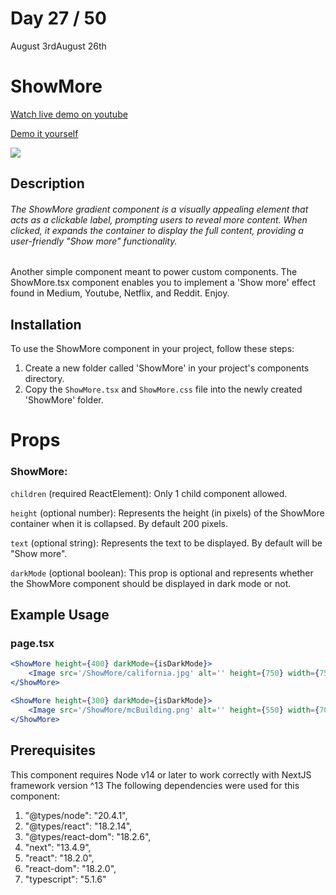 # Day 27 / 50

August 3rdAugust 26th

# ShowMore
<a href="https://youtu.be/UK7svbfuLI0" target="_blank">Watch live demo on youtube</a>

<a href="https:/ / 50daysofcomponents.netlify.app/ShowMore" target="_blank">Demo it yourself</a>

<a href="https:/ / 50daysofcomponents.netlify.app/ShowMore" target="_blank"><img src="https://cdn.discordapp.com/attachments/715319623637270638/1136780128052060320/image.png"/></a>  

## Description 

###### The ShowMore gradient component is a visually appealing element that acts as a clickable label, prompting users to reveal more content. When clicked, it expands the container to display the full content, providing a user-friendly "Show more" functionality.

Another simple component meant to power custom components. The ShowMore.tsx component enables you to implement a 'Show more' effect found in Medium, Youtube, Netflix, and Reddit. Enjoy.

## Installation 

To use the ShowMore component in your project, follow these steps:

1. Create a new folder called 'ShowMore' in your project's components directory.
2. Copy the `ShowMore.tsx` and `ShowMore.css` file into the newly created 'ShowMore' folder.

# Props 
### ShowMore:
`children` (required ReactElement): Only 1 child component allowed.

`height` (optional number): Represents the height (in pixels) of the ShowMore container when it is collapsed. By default 200 pixels.

`text` (optional string): Represents the text to be displayed. By default will be "Show more".

`darkMode` (optional boolean): This prop is optional and represents whether the ShowMore component should be displayed in dark mode or not.  

## Example Usage
### page.tsx
```jsx
<ShowMore height={400} darkMode={isDarkMode}>
    <Image src='/ShowMore/california.jpg' alt='' height={750} width={750} />
</ShowMore>

<ShowMore height={300} darkMode={isDarkMode}>
    <Image src='/ShowMore/mcBuilding.png' alt='' height={550} width={700} />
</ShowMore>
```

## Prerequisites
This component requires Node v14 or later to work correctly with NextJS framework version ^13
The following dependencies were used for this component:
1. "@types/node": "20.4.1",
2. "@types/react": "18.2.14",
3. "@types/react-dom": "18.2.6",
4. "next": "13.4.9",
5. "react": "18.2.0",
6. "react-dom": "18.2.0",
7. "typescript": "5.1.6"